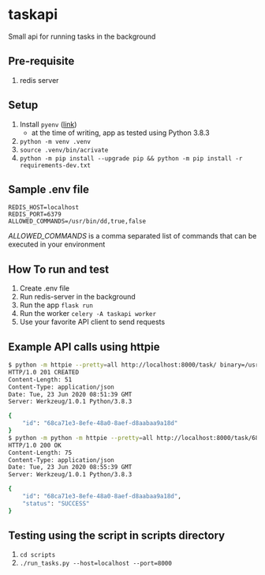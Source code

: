 # taskapi

Small api for running tasks in the background

## Pre-requisite

1. redis server

## Setup

1. Install `pyenv` ([link](https://github.com/pyenv/pyenv))
   - at the time of writing, app as tested using Python 3.8.3
2. `python -m venv .venv`
3. `source .venv/bin/acrivate`
4. `python -m pip install --upgrade pip && python -m pip install -r requirements-dev.txt`

## Sample .env file

```env
REDIS_HOST=localhost
REDIS_PORT=6379
ALLOWED_COMMANDS=/usr/bin/dd,true,false
```

*ALLOWED_COMMANDS* is a comma separated list of commands that can be executed in your environment

## How To run and test

1. Create .env file
2. Run redis-server in the background
3. Run the app `flask run`
4. Run the worker `celery -A taskapi worker`
5. Use your favorite API client to send requests

## Example API calls using httpie

```bash
$ python -m httpie --pretty=all http://localhost:8000/task/ binary=/usr/bin/dd options:='["if=/dev/urandom","of=/tmp/test.img","bs=1024","count=5M"]'
HTTP/1.0 201 CREATED
Content-Length: 51
Content-Type: application/json
Date: Tue, 23 Jun 2020 08:51:39 GMT
Server: Werkzeug/1.0.1 Python/3.8.3

{
    "id": "68ca71e3-8efe-48a0-8aef-d8aabaa9a18d"
}
$ python -m python -m httpie --pretty=all http://localhost:8000/task/68ca71e3-8efe-48a0-8aef-d8aabaa9a18d
HTTP/1.0 200 OK
Content-Length: 75
Content-Type: application/json
Date: Tue, 23 Jun 2020 08:55:39 GMT
Server: Werkzeug/1.0.1 Python/3.8.3

{
    "id": "68ca71e3-8efe-48a0-8aef-d8aabaa9a18d",
    "status": "SUCCESS"
}
```

## Testing using the script in scripts directory

1. `cd scripts`
2. `./run_tasks.py --host=localhost --port=8000`

